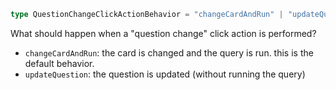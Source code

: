 ```ts
type QuestionChangeClickActionBehavior = "changeCardAndRun" | "updateQuestion";
```

What should happen when a "question change" click action is performed?

* `changeCardAndRun`: the card is changed and the query is run. this is the default behavior.
* `updateQuestion`: the question is updated (without running the query)
